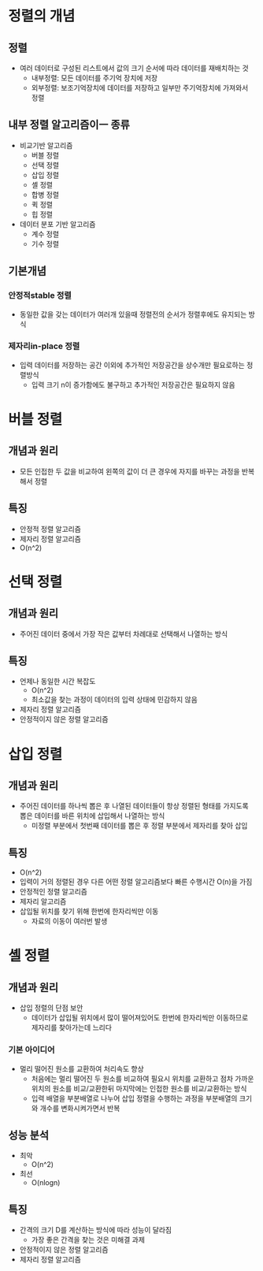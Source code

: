 # 정렬의 개념
## 정렬
- 여러 데이터로 구성된 리스트에서 값의 크기 순서에 따라 데이터를 재배치하는 것
  - 내부정렬: 모든 데이터를 주기억 장치에 저장
  - 외부정렬: 보조기억장치에 데이터를 저장하고 일부만 주기억장치에 가져와서 정렬

## 내부 정렬 알고리즘이ㅡ 종류
- 비교기반 알고리즘
  - 버블 정렬
  - 선택 정렬
  - 삽입 정렬
  - 셸 정렬
  - 합병 정렬
  - 퀵 정렬
  - 힙 정렬
- 데이터 분포 기반 알고리즘
  - 계수 정렬
  - 기수 정렬

## 기본개념
### 안정적stable 정렬
- 동일한 값을 갖는 데이터가 여러개 있을때 정렬전의 순서가 정렬후에도 유지되는 방식

### 제자리in-place 정렬
- 입력 데이터를 저장하는 공간 이외에 추가적인 저장공간을 상수개만 필요로하는 정렬방식
  - 입력 크기 n이 증가함에도 불구하고 추가적인 저장공간은 필요하지 않음

# 버블 정렬
## 개념과 원리
- 모든 인접한 두 값을 비교하여 왼쪽의 값이 더 큰 경우에 자지를 바꾸는 과정을 반복해서 정렬

## 특징
- 안정적 정렬 알고리즘
- 제자리 정렬 알고리즘
- O(n^2)

# 선택 정렬
## 개념과 원리
- 주어진 데이터 중에서 가장 작은 값부터 차례대로 선택해서 나열하는 방식

## 특징
- 언제나 동일한 시간 복잡도
  - O(n^2)
  - 최소값을 찾는 과정이 데이터의 입력 상태에 민감하지 않음
- 제자리 정렬 알고리즘
- 안정적이지 않은 정렬 알고리즘

# 삽입 정렬
## 개념과 원리
- 주어진 데이터를 하나씩 뽑은 후 나열된 데이터들이 항상 정렬된 형태를 가지도록 뽑은 데이터를 바른 위치에 삽입해서 나열하는 방식
  - 미정렬 부분에서 첫번째 데이터를 뽑은 후 정렬 부분에서 제자리를 찾아 삽입

## 특징
- O(n^2)
- 입력이 거의 정렬된 경우 다른 어떤 정렬 알고리즘보다 빠른 수행시간 O(n)을 가짐
- 안정적인 정렬 알고리즘
- 제자리 알고리즘
- 삽입될 위치를 찾기 위해 한번에 한자리씩만 이동
  - 자료의 이동이 여러번 발생

# 셸 정렬
## 개념과 원리
- 삽입 정렬의 단점 보안
  - 데이터가 삽입될 위치에서 많이 떨어져있어도 한번에 한자리씩만 이동하므로 제자리를 찾아가는데 느리다

### 기본 아이디어
- 멀리 떨어진 원소를 교환하여 처리속도 향상
  - 처음에는 멀리 떨어진 두 원소를 비교하여 필요시 위치를 교환하고 점차 가까운 위치의 원소를 비교/교환한뒤 마지막에는 인접한 원소를 비교/교환하는 방식
  - 입력 배열을 부분배열로 나누어 삽입 정렬을 수행하는 과정을 부분배열의 크기와 개수를 변화시켜가면서 반복

## 성능 분석
- 최악
  - O(n^2)
- 최선
  - O(nlogn)

## 특징
- 간격의 크기 D를 계산하는 방식에 따라 성능이 달라짐
  - 가장 좋은 간격을 찾는 것은 미해결 과제
- 안정적이지 않은 정렬 알고리즘
- 제자리 정렬 알고리즘
